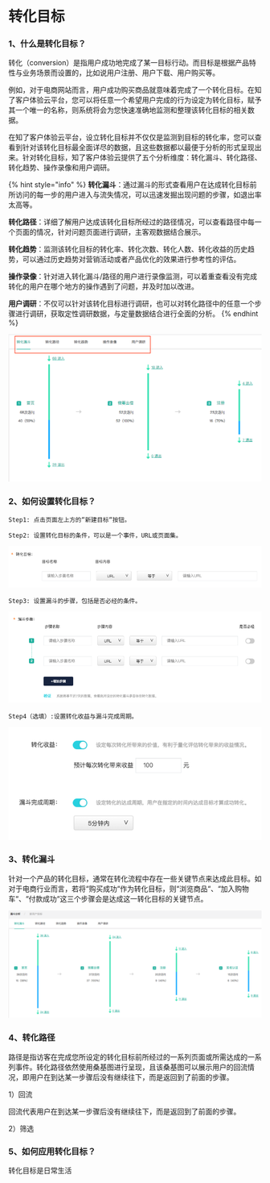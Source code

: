 # 转化目标

### 1、什么是转化目标？

转化（conversion）是指用户成功地完成了某一目标行动。而目标是根据产品特性与业务场景而设置的，比如说用户注册、用户下载、用户购买等。

例如，对于电商网站而言，用户成功购买商品就意味着完成了一个转化目标。在知了客户体验云平台，您可以将任意一个希望用户完成的行为设定为转化目标，赋予其一个唯一的名称，则系统将会为您快速准确地监测和整理该转化目标的相关数据。

在知了客户体验云平台，设立转化目标并不仅仅是监测到目标的转化率，您可以查看到针对该转化目标最全面详尽的数据，且这些数据都以最便于分析的形式呈现出来。针对转化目标，知了客户体验云提供了五个分析维度：转化漏斗、转化路径、转化趋势、操作录像和用户调研。

{% hint style="info" %}
**转化漏斗**：通过漏斗的形式查看用户在达成转化目标前所访问的每一步的用户进入与流失情况，可以迅速发掘出现问题的步骤，如退出率太高等。

**转化路径**：详细了解用户达成该转化目标所经过的路径情况，可以查看路径中每一个页面的情况，针对问题页面进行调研，主客观数据结合展示。

**转化趋势**：监测该转化目标的转化率、转化次数、转化人数、转化收益的历史趋势，可以通过历史趋势对营销活动或者产品优化的效果进行参考性的评估。

**操作录像**：针对进入转化漏斗/路径的用户进行录像监测，可以着重查看没有完成转化的用户在哪个地方的操作遇到了问题，并及时加以改进。

**用户调研**：不仅可以针对该转化目标进行调研，也可以对转化路径中的任意一个步骤进行调研，获取定性调研数据，与定量数据结合进行全面的分析。
{% endhint %}

![](../.gitbook/assets/ping-mu-kuai-zhao-20180816-xia-wu-9.00.42.png)

### 2、如何设置转化目标？

```text
Step1: 点击页面左上方的“新建目标“按钮。
```

```text
Step2: 设置转化目标的条件，可以是一个事件，URL或页面集。
```

![&#x8F6C;&#x5316;&#x76EE;&#x6807;&#x8BBE;&#x7F6E;](../.gitbook/assets/ping-mu-kuai-zhao-20180816-xia-wu-8.08.54.png)

```text
Step3: 设置漏斗的步骤，包括是否必经的条件。
```

![&#x6F0F;&#x6597;&#x6B65;&#x9AA4;&#x8BBE;&#x7F6E;](../.gitbook/assets/ping-mu-kuai-zhao-20180816-xia-wu-8.08.47.png)

```text
Step4（选填）:设置转化收益与漏斗完成周期。 
```

![&#x8F6C;&#x5316;&#x6536;&#x76CA;&#x4E0E;&#x6F0F;&#x6597;&#x5B8C;&#x6210;&#x5468;&#x671F;&#x8BBE;&#x7F6E;](../.gitbook/assets/ping-mu-kuai-zhao-20180816-xia-wu-8.09.09.png)

### 3、转化漏斗

针对一个产品的转化目标，通常在转化流程中存在一些关键节点来达成此目标。如对于电商行业而言，若将“购买成功“作为转化目标，则“浏览商品“、“加入购物车“、“付款成功“这三个步骤会是达成这一转化目标的关键节点。

![&#x8F6C;&#x5316;&#x6F0F;&#x6597;&#x793A;&#x4F8B;](../.gitbook/assets/ping-mu-kuai-zhao-20180926-xia-wu-6.07.16.png)

### 4、转化路径

路径是指访客在完成您所设定的转化目标前所经过的一系列页面或所需达成的一系列事件。转化路径依然使用桑基图进行呈现，且该桑基图可以展示用户的回流情况，即用户在到达某一步骤后没有继续往下，而是返回到了前面的步骤。

1）回流

回流代表用户在到达某一步骤后没有继续往下，而是返回到了前面的步骤。

2）筛选

### 5、如何应用转化目标？

转化目标是日常生活

